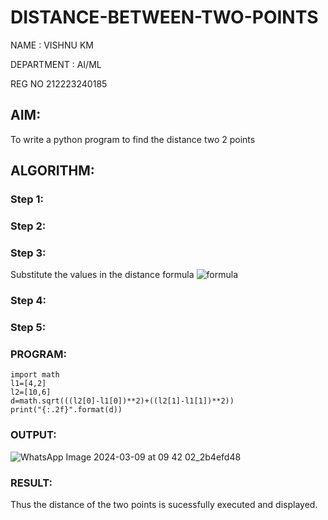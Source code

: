 # DISTANCE-BETWEEN-TWO-POINTS

NAME : VISHNU KM

DEPARTMENT : AI/ML

REG NO 212223240185

## AIM:
To write a python program to find the distance two 2 points
## ALGORITHM:
### Step 1: 
### Step 2: 
### Step 3: 
Substitute the values in the distance formula  ![formula](/formula.JPG)
### Step 4: 
### Step 5: 
### PROGRAM:
```
import math
l1=[4,2]
l2=[10,6]
d=math.sqrt(((l2[0]-l1[0])**2)+((l2[1]-l1[1])**2))
print("{:.2f}".format(d))
```  
### OUTPUT:
![WhatsApp Image 2024-03-09 at 09 42 02_2b4efd48](https://github.com/vishnukayyala/DISTANCE-BETWEEN-TWO-POINTS/assets/151489368/8bcb52d5-776f-4349-8525-578e26f0e497)
### RESULT:
Thus the distance of the two points is sucessfully executed and displayed.
